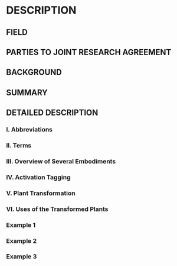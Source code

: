 # DESCRIPTION

## FIELD

## PARTIES TO JOINT RESEARCH AGREEMENT

## BACKGROUND

## SUMMARY

## DETAILED DESCRIPTION

### I. Abbreviations

### II. Terms

### III. Overview of Several Embodiments

### IV. Activation Tagging

### V. Plant Transformation

### VI. Uses of the Transformed Plants

### Example 1

### Example 2

### Example 3

